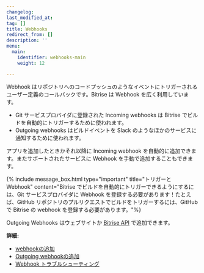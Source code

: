 ```yaml
---
changelog:
last_modified_at:
tag: []
title: Webhooks
redirect_from: []
description: ''
menu:
  main:
    identifier: webhooks-main
    weight: 12

---
```

Webhook はリポジトリへのコードプッシュのようなイベントにトリガーされるユーザー定義のコールバックです。Bitrise は Webhook を広く利用しています。

* Git サービスプロバイダに登録された Incoming webhooks は Bitrise でビルドを自動的にトリガーするために使われます。
* Outgoing webhooks はビルドイベントを Slack のようなほかのサービスに通知するために使われます。

アプリを追加したときかそれ以降に Incoming webhook を自動的に追加できます。またサポートされたサービスに Webhook を手動で追加することもできます。

{% include message_box.html type="important" title="トリガーと Webhook" content="Bitrise でビルドを自動的にトリガーできるようにするには、Git サービスプロバイダに Webhook を登録する必要があります！たとえば、GitHub リポジトリのプルリクエストでビルドをトリガーするには、GitHub で Bitrise の webhook を登録する必要があります。"%}

Outgoing Webhooks はウェブサイトか [Bitrise API](/api/incoming-and-outgoing-webhooks/#outgoing-webhooks/) で追加できます。

**詳細:**

* [webhookの追加](/jp/webhooks/adding-webhooks/)
* [Outgoing webhookの追加](/jp/webhooks/adding-outgoing-webhooks/)
* [Webhook トラブルシューティング](/jp/webhooks/troubleshooting/)